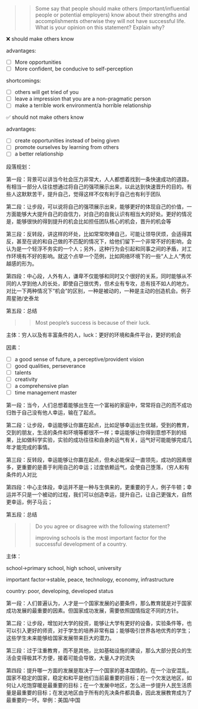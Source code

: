 > > Some say that people should make others (important/influential people or potential employers) know about their strengths and accomplishments otherwise they will not have successful life. What is your opinion on this statement? Explain why?

:x: should make others know

advantages:

- [ ] More opportunities
- [ ] More confident, be conducive to self-perception

shortcomings:

- [ ] others will get tried of you
- [ ] leave a impression that you are a non-pragmatic person
- [ ] make a terrible work environment/a horrible relationship

:white_check_mark: should not make others know

advantages:

- [ ] create opportunities instead of being given
- [ ] promote ourselves by learning from others
- [ ] a better relationship 

段落规划：

第一段：背景可以讲当今社会压力非常大，人人都想着找到一条快速成功的道路，有相当一部分人往往想通过将自己的强项展示出来，以此达到快速晋升的目的。有些人这默默苦干，提升自己，觉得这样不仅有利于自己也有利于团队

第二段：让步段，可以说将自己的强项展示出来，能够更好的体现自己的价值，一方面能够大大提升自己的自信力，对自己的自我认识有相当大的好处。更好的情况是，能够很快的得到提升的机会比如担任团队核心的机会，晋升的机会等

第三段：反转段，讲这样的坏处，比如常常吹捧自己，可能让领导厌烦，会适得其反，甚至在说的和自己做的不匹配的情况下，给他们留下一个非常不好的影响，会认为是一个轻浮不务实的一个人；另外，这种行为会引起和同事之间的矛盾，对工作环境有不好的影响。就这个点举一个范例，比如网络环境下的一些“人上人”秀优越感的形为。

第四段：中心段，人外有人，谦卑不仅能够和同时又个很好的关系，同时能够从不同的人学到他人的长处，即使自己很优秀，但术业有专攻，总有技不如人的地方。对比一下两种情况下“机会”的区别，一种是被动的，一种是主动的创造机会。例子周星驰/史泰龙

第五段：总结

> > Most people’s success is because of their luck.

主体：穷人以及有丰富条件的人，luck：更好的环境和条件平台，更好的机会

因素：

- [ ] a good sense of future, a perceptive/provident vision
- [ ] good qualities, perseverance
- [ ] talents
- [ ] creativity
- [ ] a comprehensive plan
- [ ] time management master

第一段：当今，人们总想着能够出生在一个富裕的家庭中，常常将自己的而不成功归咎于自己没有他人幸运，输在了起点。

第二段：让步段，幸运能够让你赢在起点，比如足够幸运出生优越，受到的教育，交到的朋友，生活的条件和环境等都很不一样；幸运能够让你得到意想不到的结果，比如做科学实验，实验的成功往往和自身的运气有关，运气好可能能够完成几年才能完成的事情。

第三段：反转段，幸运能够让你赢在起点，但未必能保证一直领先，成功的因素很多，更重要的是善于利用自己的幸运；过度依赖运气，会使自己堕落，（穷人和有条件的人对比

第四段：中心主体段，幸运并不是一种与生俱来的，更重要的于人，例子牛顿；幸运并不只是一个被动的过程，我们可以创造幸运，提升自己，让自己更强大，自然更幸运，例子马云；

第五段：总结

> > Do you agree or disagree with the following statement?
> >
> > improving schools is the most important factor for the successful development of a country.

主体：

school$\rightarrow$primary school, high school, university

important factor$\rightarrow$stable, peace, technology, economy, infrastructure 

country: poor, developing, developed status

第一段：人们普遍认为，人才是一个国家发展的必要条件，那么教育就是对于国家成功发展的最重要的因素。但国家成功发展，需要依照国情指定不同的方针。

第二段：让步段，增加对大学的投资，能够让大学有更好的设备，实验条件等，也可以引入更好的师资，对于学生的培养非常有益；能够吸引世界各地优秀的学生；这些学生未来能够给国家发展带来巨大的潜力。

第三段：过于注重教育，而不是其他，比如基础设施的建设，那么大部分民众的生活会变得极其不方便，接着可能会导致，大量人才的流失

第四段：提升哪一方面的发展是取决于一个国家的基本国情的。在一个治安混乱，国家不稳定的国家，稳定和和平是他们当前最重要的目标；在一个欠发达地区，如何让人吃饱穿暖是最重要的目标；在一个发展中地区，怎么进一步提升人民生活质量是最重要的目标；在发达地区由于所有的先决条件都具备，因此发展教育成为了最重要的一环。举例：美国/中国

